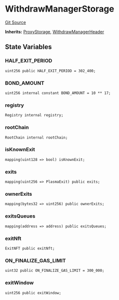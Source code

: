 # WithdrawManagerStorage
[Git Source](https://github.com/TOKnetwork/contracts/blob/155f729fd8db0676297384375468d4d45b8aa44e/contracts/root/withdrawManager/WithdrawManagerStorage.sol)

**Inherits:**
[ProxyStorage](/contracts/common/misc/ProxyStorage.sol/contract.ProxyStorage.md), [WithdrawManagerHeader](/contracts/root/withdrawManager/WithdrawManagerStorage.sol/contract.WithdrawManagerHeader.md)


## State Variables
### HALF_EXIT_PERIOD

```solidity
uint256 public HALF_EXIT_PERIOD = 302_400;
```


### BOND_AMOUNT

```solidity
uint256 internal constant BOND_AMOUNT = 10 ** 17;
```


### registry

```solidity
Registry internal registry;
```


### rootChain

```solidity
RootChain internal rootChain;
```


### isKnownExit

```solidity
mapping(uint128 => bool) isKnownExit;
```


### exits

```solidity
mapping(uint256 => PlasmaExit) public exits;
```


### ownerExits

```solidity
mapping(bytes32 => uint256) public ownerExits;
```


### exitsQueues

```solidity
mapping(address => address) public exitsQueues;
```


### exitNft

```solidity
ExitNFT public exitNft;
```


### ON_FINALIZE_GAS_LIMIT

```solidity
uint32 public ON_FINALIZE_GAS_LIMIT = 300_000;
```


### exitWindow

```solidity
uint256 public exitWindow;
```


